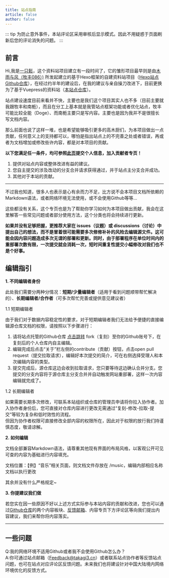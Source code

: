 ```yaml
---
title: 站点指南
article: false
author: false
---
```

::: tip
为防止意外事件，本站评论区采用审核后显示模式。因此不用疑惑于页面刷新后您的评论消失的问题。
:::

## 前言

Hi,我是[一只鬆](https://github.com/yzsong06)，这个资料站项目建立有一段时间了，它的雏形项目最早则是由[木雨与风（牧丰086）)](https://github.com/RainBreezeMF) 所发起建立的基于Hexo框架的自建资料站项目（[Hexo站点Github仓库](https://github.com/TakagisanReposOrg/Hexo-TakagiWiki)），在经过约半年的建设后，在我的建议与亲自操刀改进下，目前更换为了基于Vuepress的资料站（[本站点仓库](https://github.com/TakagisanReposOrg/VuePress-TakagiWiki)）。

站点建设速度目前来看并不快，主要也是我们这个项目其实人也不多（目前主要就我跟牧丰和南栀），而且在分工上基本就是我管站点框架功能或者优化站点，牧丰可能比较全能（Doge）、而南栀主要只是写内容。主要也是因为我并不是很擅长写文档内容。

那么前面也说了这样一堆，也是希望能够吸引更多的高木厨们，为本项目做出一点贡献，任何意义上的支持都可以，哪怕是指出站点上的不完善之处或者错误，再或者为文档增加或修改些许内容，都是对本项目的贡献。  

**以下您满足任一条件，均可参照[此页](https://wiki.takagi3.cn/other/List.html)提交个人信息，加入贡献者专页！**
1. 提供对站点内容或整体改进有益的建议。
2. 您自主提交的涉及改动的分支合并请求获得通过，并于站点主分支合并成功。
3. 其他对于本站的贡献。

--- 

不过我也知道，很多人也表示是心有余而力不足，比方说不会本项目文档所依赖的Markdown语法，或者网络环境无法使用，或不会使用Github等等...

这些都没有关系，这个专页也是为了帮助你学习如何为本项目做出贡献，我会在这里解答一些常见问题或者部分使用方法，这个分类也将会持续进行更新。

**如果并没有足够把握，更推荐大家在 issues（议题）或 discussions（讨论）中提出自己的想法，而不是冒着很可能需要多次修修补补的风险去编辑源文件。这可能会因内容问题造成多次无谓的部署和更新。同时，由于部署程序在单位时间内的重部署次数有限，一次提交就会消耗一次，短时间重复性提交小幅修改对我们也不是个好事。**

## 编辑指引

**1. 不同编辑者身份**

此处我们需要分两种分情况：**短期/少量编辑者**（适用于看到问题顺带帮忙解决的）、**长期编辑者/合作者**（可多次帮忙完善或提供意见建议者）

1.1 短期编辑者

由于我们对于数据内容稳定性的要求，对于短期编辑者我们无法给予便捷的直接编辑源仓库文档的权限，请按照以下步骤进行：

1. 请将站点托管的Github仓库 [点击跳转](https://github.com/TakagisanReposOrg/VuePress-TakagiWiki) fork（复刻）至你的Github账号下，在复刻后的个人仓库内自主编辑。
2. 编辑完成后点击“关于”栏左侧的contribute（贡献）按钮，点击open pull request（提交拉取请求），编辑好本次提交的简介，可在右侧选择受理人和本次编辑内容的类型。
3. 提交完成后，源仓库这边会收到拉取请求，您只要等待这边确认合并分支。您提交的分支内容将于源仓库主分支合并并自动触发网站重部署，这样一次内容编辑就完成了。

1.2 长期编辑者

如果需要长期多次修改，可联系本站组织或仓库的管理员申请将你拉入协作者。加入协作者身份后，您可直接对仓库内容进行更改无需通过“复刻-修改-拉取-提交”等较为复杂和低时效性的流程。<br/>
但因为协作者权限可直接修改全部内容的权限所在，因此对于权限的放行我们持谨慎态度，敬请谅解。

**2. 如何编辑**

文档全部兼容Markdown语法，请尊重其他现有界面的布局风格，以客观公开可见可查的内容为基础进行内容填充。

文档位置：【例】“音乐”相关页面，则文档文件存放在 /music，编辑内部相应名称文档以执行更改

其余并没有什么严格规定~

**3. 你提建议我们做**

若您实在因一些原因不好以上述方式实际参与本站内容的贡献和改进，您也可以通过[Github仓库](https://github.com/TakagisanReposOrg/VuePress-TakagiWiki)的两个内容板块、[反馈邮箱](mailto:feedback@takagi3.cn)、内容专页下方评论区等向我们提出内容建议，我们来帮你将内容落实。

------
## 一些问题

Q:我的网络环境不适用Github或者我不会使用Github怎么办？  
A:你可通过站点邮箱（Feedback@takagi3.cn）或者联系站点协作者等反馈站点问题，也可在站点对应评论区反馈问题。未来我们也将建设针对中国大陆境内网络环境优化的反馈方式。


